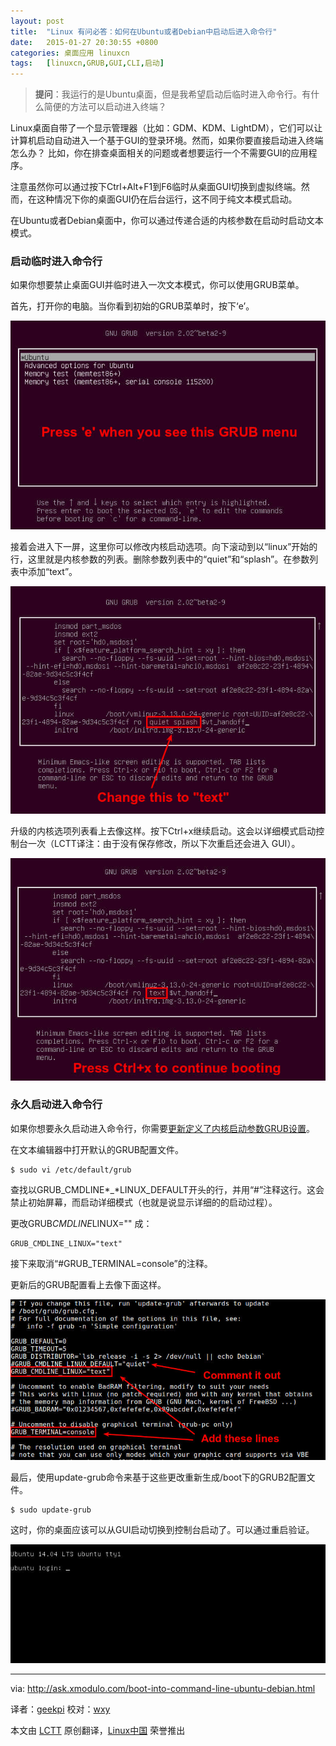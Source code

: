 ```yaml
---
layout: post
title:	"Linux 有问必答：如何在Ubuntu或者Debian中启动后进入命令行"
date:	2015-01-27 20:30:55 +0800 
categories:	桌面应用 linuxcn 
tags:	[linuxcn,GRUB,GUI,CLI,启动]
---
```




> 
> **提问**：我运行的是Ubuntu桌面，但是我希望启动后临时进入命令行。有什么简便的方法可以启动进入终端？
> 
> 
> 


Linux桌面自带了一个显示管理器（比如：GDM、KDM、LightDM），它们可以让计算机启动自动进入一个基于GUI的登录环境。然而，如果你要直接启动进入终端怎么办？ 比如，你在排查桌面相关的问题或者想要运行一个不需要GUI的应用程序。


注意虽然你可以通过按下Ctrl+Alt+F1到F6临时从桌面GUI切换到虚拟终端。然而，在这种情况下你的桌面GUI仍在后台运行，这不同于纯文本模式启动。


在Ubuntu或者Debian桌面中，你可以通过传递合适的内核参数在启动时启动文本模式。


### 启动临时进入命令行


如果你想要禁止桌面GUI并临时进入一次文本模式，你可以使用GRUB菜单。


首先，打开你的电脑。当你看到初始的GRUB菜单时，按下‘e’。


![](/Asserts/Images/album/201501/27/203101fk7ijaoj50j5gj75.jpg)


接着会进入下一屏，这里你可以修改内核启动选项。向下滚动到以“linux”开始的行，这里就是内核参数的列表。删除参数列表中的“quiet”和“splash”。在参数列表中添加“text”。


![](/Asserts/Images/album/201501/27/203108s3crd6d1dp0882kx.jpg)


升级的内核选项列表看上去像这样。按下Ctrl+x继续启动。这会以详细模式启动控制台一次（LCTT译注：由于没有保存修改，所以下次重启还会进入 GUI）。


![](/Asserts/Images/album/201501/27/203114q0g0s0s0ae9625is.jpg)


### 永久启动进入命令行


如果你想要永久启动进入命令行，你需要[更新定义了内核启动参数GRUB设置](http://xmodulo.com/add-kernel-boot-parameters-via-grub-linux.html)。


在文本编辑器中打开默认的GRUB配置文件。



```
$ sudo vi /etc/default/grub 

```

查找以GRUB\_CMDLINE*\_*LINUX\_DEFAULT开头的行，并用“#”注释这行。这会禁止初始屏幕，而启动详细模式（也就是说显示详细的的启动过程）。


更改GRUB*CMDLINE*LINUX="" 成：



```
GRUB_CMDLINE_LINUX="text"

```

接下来取消“#GRUB\_TERMINAL=console”的注释。


更新后的GRUB配置看上去像下面这样。


![](/Asserts/Images/album/201501/27/203125gltxtruidm20l2ir.jpg)


最后，使用update-grub命令来基于这些更改重新生成/boot下的GRUB2配置文件。



```
$ sudo update-grub 

```

这时，你的桌面应该可以从GUI启动切换到控制台启动了。可以通过重启验证。


![](/Asserts/Images/album/201501/27/203132iaazlmm88axaa4dm.jpg)




---


via: <http://ask.xmodulo.com/boot-into-command-line-ubuntu-debian.html>


译者：[geekpi](https://github.com/geekpi) 校对：[wxy](https://github.com/wxy)


本文由 [LCTT](https://github.com/LCTT/TranslateProject) 原创翻译，[Linux中国](http://linux.cn/) 荣誉推出
